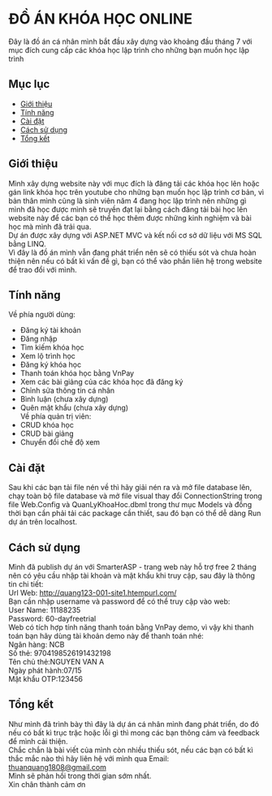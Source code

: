 # ĐỒ ÁN KHÓA HỌC ONLINE
Đây là đồ án cá nhân mình bắt đầu xây dựng vào khoảng đầu tháng 7 với mục đích cung cấp các khóa học lập trình cho những bạn muốn học lập trình
## Mục lục
- [Giới thiệu](#giới-thiệu)
- [Tính năng](#tính-năng)
- [Cài đặt](#cài-đặt)
- [Cách sử dụng](#cách-sử-dụng)
- [Tổng kết](#tổng-kết)
## Giới thiệu
Mình xây dựng website này với mục đích là đăng tải các khóa học lên hoặc gán link khóa học trên youtube cho những bạn muốn học lập trình cơ bản, vì bản thân mình cũng là sinh viên năm 4 đang học lập trình
nên những gì mình đã học được mình sẽ truyền đạt lại bằng cách đăng tải bài học lên website này để các bạn có thể học thêm được những kinh nghiệm và bài học mà mình đã trải qua.  
Dự án được xây dựng với ASP.NET MVC và kết nối cơ sở dữ liệu với MS SQL bằng LINQ.  
Vì đây là đồ án mình vẫn đang phát triển nên sẽ có thiếu sót và chưa hoàn thiện nên nếu có bất kì vấn đề gì, bạn có thể vào phần liên hệ trong website để trao đổi với mình.

## Tính năng
Về phía người dùng:
- Đăng ký tài khoản
- Đăng nhập
- Tìm kiếm khóa học
- Xem lộ trình học
- Đăng ký khóa học
- Thanh toán khóa học bằng VnPay
- Xem các bài giảng của các khóa học đã đăng ký
- Chỉnh sửa thông tin cá nhân
- Bình luận (chưa xây dựng)
- Quên mật khẩu (chưa xây dựng)  
Về phía quản trị viên:
- CRUD khóa học
- CRUD bài giảng
- Chuyển đổi chế độ xem

## Cài đặt
Sau khi các bạn tải file nén về thì hãy giải nén ra và mở file database lên, chạy toàn bộ file database và mở file visual thay đổi ConnectionString trong file Web.Config và QuanLyKhoaHoc.dbml trong thư mục Models
và đồng thời bạn cần phải tải các package cần thiết, sau đó bạn có thể dễ dàng Run dự án trên localhost.

## Cách sử dụng
Mình đã publish dự án với SmarterASP - trang web này hỗ trợ free 2 tháng nên có yêu cầu nhập tài khoản và mật khẩu khi truy cập, sau đây là thông tin chi tiết:  
Url Web: http://quang123-001-site1.htempurl.com/  
Bạn cần nhập username và password để có thể truy cập vào web:  
User Name: 11188235  
Password: 60-dayfreetrial  
Web có tích hợp tính năng thanh toán bằng VnPay demo, vì vậy khi thanh toán bạn hãy dùng tài khoản demo này để thanh toán nhé:  
  Ngân hàng: NCB  
  Số thẻ: 9704198526191432198  
  Tên chủ thẻ:NGUYEN VAN A  
  Ngày phát hành:07/15  
  Mật khẩu OTP:123456  
## Tổng kết
Như mình đã trình bày thì đây là dự án cá nhân mình đang phát triển, do đó nếu có bất kì trục trặc hoặc lỗi gì thì mong các bạn thông cảm và feedback để mình cải thiện.  
Chắc chắn là bài viết của mình còn nhiều thiếu sót, nếu các bạn có bất kì thắc mắc nào thì hãy liên hệ với mình qua Email: thuanquang1808@gmail.com  
Mình sẽ phản hồi trong thời gian sớm nhất.  
Xin chân thành cảm ơn
